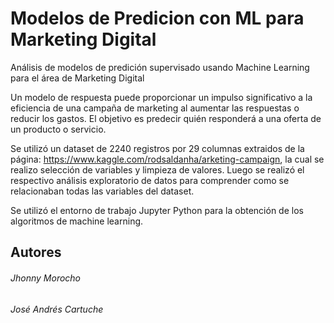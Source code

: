 # Modelos de Predicion con ML para Marketing Digital
Análisis de modelos de predición supervisado usando Machine Learning para el área de Marketing Digital

Un modelo de respuesta puede proporcionar un impulso significativo a la eficiencia de una campaña de marketing al aumentar las respuestas o reducir los gastos. El objetivo es predecir quién responderá a una oferta de un producto o servicio.

Se utilizó un dataset de 2240 registros por 29 columnas extraidos de la página: https://www.kaggle.com/rodsaldanha/arketing-campaign, la cual se realizo selección de variables y limpieza de valores. Luego se realizó el respectivo análisis exploratorio de datos para comprender como se relacionaban todas las variables del dataset.

Se utilizó el entorno de trabajo Jupyter Python para la obtención de los algoritmos de machine learning.

Autores
-------
###### *Jhonny Morocho*
###### *José Andrés Cartuche*
